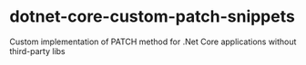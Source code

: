 # dotnet-core-custom-patch-snippets
Custom implementation of PATCH method for .Net Core applications without third-party libs

